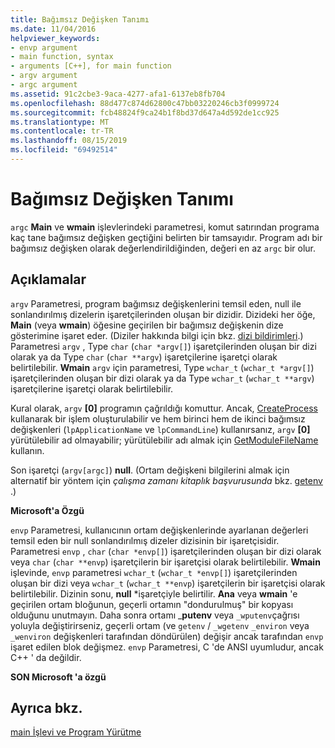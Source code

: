 ```yaml
---
title: Bağımsız Değişken Tanımı
ms.date: 11/04/2016
helpviewer_keywords:
- envp argument
- main function, syntax
- arguments [C++], for main function
- argv argument
- argc argument
ms.assetid: 91c2cbe3-9aca-4277-afa1-6137eb8fb704
ms.openlocfilehash: 88d477c874d62800c47bb03220246cb3f0999724
ms.sourcegitcommit: fcb48824f9ca24b1f8bd37d647a4d592de1cc925
ms.translationtype: MT
ms.contentlocale: tr-TR
ms.lasthandoff: 08/15/2019
ms.locfileid: "69492514"
---
```

# <a name="argument-description"></a>Bağımsız Değişken Tanımı

`argc` **Main** ve **wmain** işlevlerindeki parametresi, komut satırından programa kaç tane bağımsız değişken geçtiğini belirten bir tamsayıdır. Program adı bir bağımsız değişken olarak değerlendirildiğinden, değeri en az `argc` bir olur.

## <a name="remarks"></a>Açıklamalar

`argv` Parametresi, program bağımsız değişkenlerini temsil eden, null ile sonlandırılmış dizelerin işaretçilerinden oluşan bir dizidir. Dizideki her öğe, **Main** (veya **wmain**) öğesine geçirilen bir bağımsız değişkenin dize gösterimine işaret eder. (Diziler hakkında bilgi için bkz. [dizi bildirimleri](../c-language/array-declarations.md).) Parametresi `argv` , Type `char` (`char *argv[]`) işaretçilerinden oluşan bir dizi olarak ya da Type `char` (`char **argv`) işaretçilerine işaretçi olarak belirtilebilir. **Wmain** `argv` için parametresi, Type `wchar_t` (`wchar_t *argv[]`) işaretçilerinden oluşan bir dizi olarak ya da Type `wchar_t` (`wchar_t **argv`) işaretçilerine işaretçi olarak belirtilebilir.

Kural olarak, `argv` **[0]** programın çağrıldığı komuttur.  Ancak, [CreateProcess](/windows/win32/api/processthreadsapi/nf-processthreadsapi-createprocessw) kullanarak bir işlem oluşturulabilir ve hem birinci hem de ikinci bağımsız değişkenleri (`lpApplicationName` ve `lpCommandLine`) kullanırsanız, `argv` **[0]** yürütülebilir ad olmayabilir; yürütülebilir adı almak için [GetModuleFileName](/windows/win32/api/libloaderapi/nf-libloaderapi-getmodulefilenamew) kullanın.

Son işaretçi (`argv[argc]`) **null**. (Ortam değişkeni bilgilerini almak için alternatif bir yöntem için *çalışma zamanı kitaplık başvurusunda* bkz. [getenv](../c-runtime-library/reference/getenv-wgetenv.md) .)

**Microsoft'a Özgü**

`envp` Parametresi, kullanıcının ortam değişkenlerinde ayarlanan değerleri temsil eden bir null sonlandırılmış dizeler dizisinin bir işaretçisidir. Parametresi `envp` , `char` (`char *envp[]`) işaretçilerinden oluşan bir dizi olarak veya `char` (`char **envp`) işaretçilerin bir işaretçisi olarak belirtilebilir. **Wmain** işlevinde, `envp` parametresi `wchar_t` (`wchar_t *envp[]`) işaretçilerinden oluşan bir dizi veya `wchar_t` (`wchar_t **envp`) işaretçilerin bir işaretçisi olarak belirtilebilir. Dizinin sonu, **null** \*işaretçiyle belirtilir. **Ana** veya **wmain** 'e geçirilen ortam bloğunun, geçerli ortamın "dondurulmuş" bir kopyası olduğunu unutmayın. Daha sonra ortamı _**putenv** veya `_wputenv`çağrısı yoluyla değiştirirseniz, geçerli ortam (ve `getenv` / `_wgetenv` `_environ` veya `_wenviron` değişkenleri tarafından döndürülen) değişir ancak tarafından `envp` işaret edilen blok değişmez. `envp` Parametresi, C 'de ANSI uyumludur, ancak C++ ' da değildir.

**SON Microsoft 'a özgü**

## <a name="see-also"></a>Ayrıca bkz.

[main İşlevi ve Program Yürütme](../c-language/main-function-and-program-execution.md)
